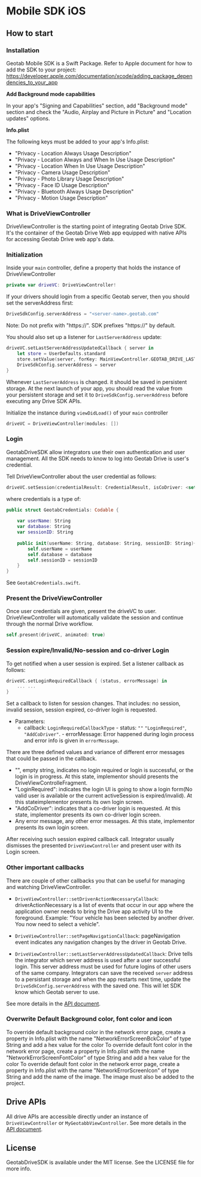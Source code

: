 # Mobile SDK iOS

## How to start 

### Installation

Geotab Mobile SDK is a Swift Package. Refer to Apple document for how to add the SDK to your project: https://developer.apple.com/documentation/xcode/adding_package_dependencies_to_your_app



**Add Background mode capabilities**

In your app's "Signing and Capabilities" section, add "Background mode" section and check the "Audio, Airplay and Picture in Picture" and "Location updates" options. 


**Info.plist**

The following keys must be added to your app's Info.plist:

- "Privacy - Location Always Usage Description"
- "Privacy - Location Always and When In Use Usage Description"
- "Privacy - Location When In Use Usage Description"
- "Privacy - Camera Usage Description"
- "Privacy - Photo Library Usage Description"
- "Privacy - Face ID Usage Description"
- "Privacy - Bluetooth Always Usage Description"
- "Privacy - Motion Usage Description"

### What is DriveViewController

DriveViewController is the starting point of integrating Geotab Drive SDK. It's the container of the Geotab Drive Web app equipped with native APIs for accessing Geotab Drive web app's data.

### Initialization

Inside your `main` controller, define a property that holds the instance of DriveViewController

```swift
private var driveVC: DriveViewController!
```

If your drivers should login from a specific Geotab server, then you should set the serverAddress first:

```swift
DriveSdkConfig.serverAddress = "<server-name>.geotab.com"
```

Note: Do not prefix with "https://". SDK prefixes "https://" by default.


You should also set up a listener for `LastServerAddress` update:

```swift
driveVC.setLastServerAddressUpdatedCallback { server in
    let store = UserDefaults.standard
    store.setValue(server, forKey: MainViewController.GEOTAB_DRIVE_LAST_SERVER_KEY)
    DriveSdkConfig.serverAddress = server
}
```

Whenever `LastServerAddress` is changed. it should be saved in persistent storage. At the next launch of your app, you should read the value from your persistent storage and set it to `DriveSdkConfig.serverAddress` before executing any Drive SDK APIs.

Initialize the instance during `viewDidLoad()` of your `main` controller

```swift
driveVC = DriveViewController(modules: [])
```

### Login

GeotabDriveSDK allow integrators use their own authentication and user management. All the SDK needs to know to log into Geotab Drive is user's credential. 

Tell DriveViewController about the user credential as follows:

```swift
driveVC.setSession(credentialResult: CredentialResult, isCoDriver: <set to true if it's a co-driver login>)
```

where credentials is a type of: 

```swift
public struct GeotabCredentials: Codable {
    
    var userName: String
    var database: String
    var sessionID: String
    
    public init(userName: String, database: String, sessionID: String){
        self.userName = userName
        self.database = database
        self.sessionID = sessionID
    }
}
```

See `GeotabCredentials.swift`.



### Present the DriveViewController

Once user credentials are given, present the driveVC to user. DriveViewController will automatically validate the session and continue through the normal Drive workflow.

```swift
self.present(driveVC, animated: true)
```

### Session expire/Invalid/No-session and co-driver Login

To get notified when a user session is expired. Set a listener callback as follows:

```swift
driveVC.setLoginRequiredCallback { (status, errorMessage) in
    ... ...
}
```

Set a callback to listen for session changes. That includes: no session, invalid session, session expired, co-driver login is requested.

- Parameters:
   - callback: `LoginRequiredCallbackType`
           - status: `""` `"LoginRequired"`, `"AddCoDriver"`.
           - errorMessage: Error happened during login process and error info is given in `errorMessage`.

There are three defined values and variance of different error messages that could be passed in the callback.

- "", empty string, indicates no login required or login is successful, or the login is in progress. At this state, implementor should presents the DriveViewControlleFragment.
- "LoginRequired": indicates the login UI is going to show a login form(No valid user is available or the current activeSession is expired/invalid). At this stateimplementor presents its own login screen.
- "AddCoDriver": indicates that a co-driver login is requested. At this state, implementor presents its own co-driver login screen.
- Any error message, any other error messages. At this state, implementor presents its own login screen.

After receiving such session expired callback call. Integrator usually dismisses the presented `DriveViewController` and present user with its Login screen.

### Other important callbacks

There are couple of other callbacks you that can be useful for managing and watching DriveViewController.

- `DriveViewController::setDriverActionNecessaryCallback`: driverActionNecessary is a list of events that occur in our app where the application owner needs to bring the Drive app activity UI to the foreground. Example: "Your vehicle has been selected by another driver. You now need to select a vehicle".

- `DriveViewController::setPageNavigationCallback`: pageNavigation event indicates any navigation changes by the driver in Geotab Drive.

- `DriveViewController::setLastServerAddressUpdatedCallback`: Drive tells the integrator which server address is used after a user successful login. This server address must be used for future logins of other users of the same company. Integrators can save the received `server` address to a persistant storage and when the app restarts next time, update the `DriveSdkConfig.serverAddress` with the saved one. This will let SDK know which Geotab server to use.

See more details in the [API document](https://geotab.github.io/mobile-sdk-ios/Classes/DriveViewController.html).


### Overwrite Default Background color, font color and icon

To override default background color in the network error page, create a property in Info.plist with the name "NetworkErrorScreenBckColor" of type String and add a hex value for the color
To override default font color in the network error page, create a property in Info.plist with the name "NetworkErrorScreenFontColor" of type String and add a hex value for the color
To override default font color in the network error page, create a property in Info.plist with the name "NetworkErrorScreenIcon" of type String and add the name of the image. The image must also be added to the project.


## Drive APIs

All drive APIs are accessible directly under an instance of `DriveViewController` or `MyGeotabbViewController`. See more details in the [API document](https://geotab.github.io/mobile-sdk-ios/).

## License

GeotabDriveSDK is available under the MIT license. See the LICENSE file for more info.
